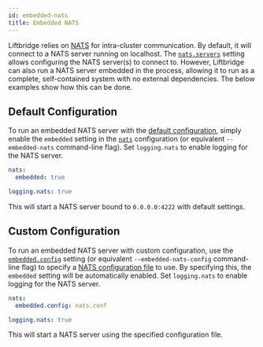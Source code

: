 ```yaml
---
id: embedded-nats
title: Embedded NATS
---
```


Liftbridge relies on [NATS](https://github.com/nats-io/nats-server) for
intra-cluster communication. By default, it will connect to a NATS server
running on localhost. The
[`nats.servers`](./configuration.md#nats-configuration-settings) setting allows
configuring the NATS server(s) to connect to. However, Liftbridge can also run
a NATS server embedded in the process, allowing it to run as a complete,
self-contained system with no external dependencies. The below examples show
how this can be done.

## Default Configuration

To run an embedded NATS server with the [default configuration](https://docs.nats.io/nats-server/configuration#configuration-properties),
simply enable the `embedded` setting in the [`nats`](./configuration.md#nats-configuration-settings)
configuration (or equivalent `--embedded-nats` command-line flag). Set
`logging.nats` to enable logging for the NATS server.

```yaml
nats:
  embedded: true

logging.nats: true
```

This will start a NATS server bound to `0.0.0.0:4222` with default settings.

## Custom Configuration

To run an embedded NATS server with custom configuration, use the
[`embedded.config`](./configuration.md#nats-configuration-settings) setting (or
equivalent `--embedded-nats-config` command-line flag) to specify a [NATS
configuration file](https://docs.nats.io/nats-server/configuration) to use. By
specifying this, the `embedded` setting will be automatically enabled. Set
`logging.nats` to enable logging for the NATS server.

```yaml
nats:
  embedded.config: nats.conf

logging.nats: true
```

This will start a NATS server using the specified configuration file.
